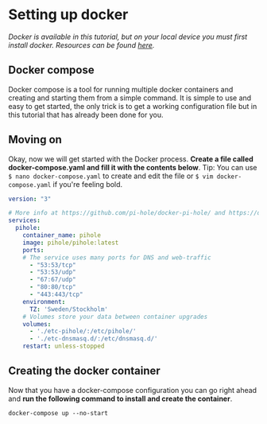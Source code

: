 # Setting up docker

*Docker is available in this tutorial, but on your local device you must first install docker. Resources can be found [here](https://docs.docker.com/get-docker/).*

## Docker compose
Docker compose is a tool for running multiple docker containers and creating and starting them from a simple command. It is simple to use and easy to get started, the only trick is to get a working configuration file but in this tutorial that has already been done for you.

## Moving on
Okay, now we will get started with the Docker process. **Create a file called docker-compose.yaml and fill it with the contents below**. Tip: You can use `$ nano docker-compose.yaml` to create and edit the file or `$ vim docker-compose.yaml` if you're feeling bold.

```yaml
version: "3"

# More info at https://github.com/pi-hole/docker-pi-hole/ and https://docs.pi-hole.net/
services:
  pihole:
    container_name: pihole
    image: pihole/pihole:latest
    ports:
    # The service uses many ports for DNS and web-traffic
      - "53:53/tcp"
      - "53:53/udp"
      - "67:67/udp"
      - "80:80/tcp"
      - "443:443/tcp"
    environment:
      TZ: 'Sweden/Stockholm'
    # Volumes store your data between container upgrades
    volumes:
      - './etc-pihole/:/etc/pihole/'
      - './etc-dnsmasq.d/:/etc/dnsmasq.d/'
    restart: unless-stopped
```

## Creating the docker container

Now that you have a docker-compose configuration you can go right ahead and **run the following command to install and create the container**.

```
docker-compose up --no-start
```
